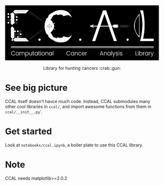 <p align='center'>
  <img src='media/ccal_logo.png' height=180 />
</p>

<p align='center'>
  Library for hunting cancers :crab::gun:
</p>

# See big picture

CCAL itself doesn't havce much code. Instead, CCAL submodules many other cool libraries in `ccal/`, and import awesome functions from them in `ccal/__init__.py`'.

# Get started

Look at `notebooks/ccal.ipynb`, a boiler plate to use this CCAL library.

# Note

CCAL needs matplotlib>=2.0.2
